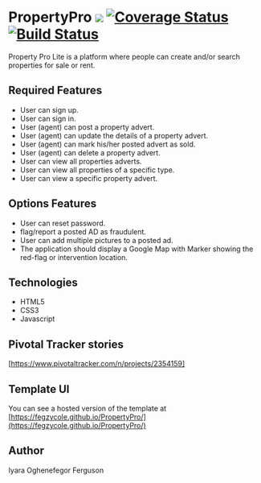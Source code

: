 # PropertyPro <a href="https://codeclimate.com/github/fegzycole/PropertyPro/maintainability"><img src="https://api.codeclimate.com/v1/badges/11b9ca2ed76e72892cee/maintainability" /></a> [![Coverage Status](https://coveralls.io/repos/github/fegzycole/PropertyPro/badge.svg?branch=develop)](https://coveralls.io/github/fegzycole/PropertyPro?branch=develop) [![Build Status](https://travis-ci.com/fegzycole/PropertyPro.svg?branch=develop)](https://travis-ci.com/fegzycole/PropertyPro)

Property Pro Lite is a platform where people can create and/or search properties for sale or rent.


## Required Features
- User can sign up.
- User can sign in.
- User (agent) can post a property advert.
- User (agent) can update the details of a property advert.
- User (agent) can mark his/her posted advert as sold.
- User (agent) can delete a property advert.
- User can view all properties adverts.
- User can view all properties of a specific type.
- User can view a specific property advert.


## Options Features
- User can reset password.
- flag/report a posted AD as fraudulent.
- User can add multiple pictures to a posted ad.
- The application should display a Google Map with Marker showing the red-flag or intervention location.

## Technologies

- HTML5
- CSS3
- Javascript



## Pivotal Tracker stories

[https://www.pivotaltracker.com/n/projects/2354159]


## Template UI

You can see a hosted version of the template at [https://fegzycole.github.io/PropertyPro/](https://fegzycole.github.io/PropertyPro/)



## Author

Iyara Oghenefegor Ferguson


